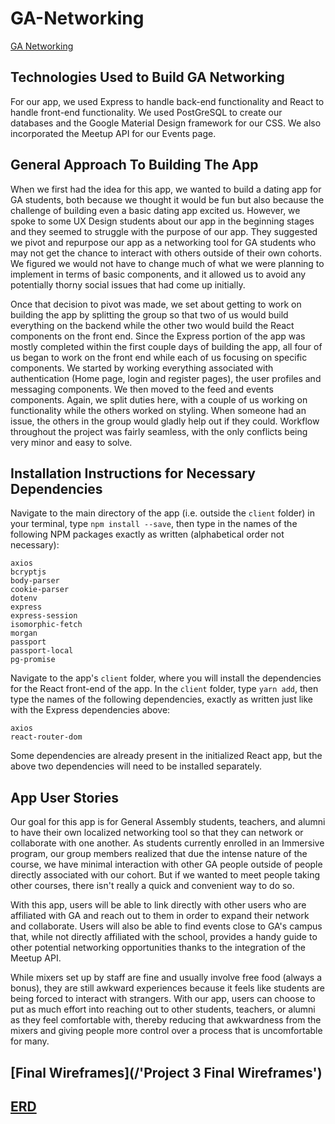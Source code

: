 # GA-Networking

[GA Networking](https://vast-temple-53081.herokuapp.com/)

## Technologies Used to Build GA Networking

For our app, we used Express to handle back-end functionality and React to handle front-end functionality. We used PostGreSQL to create our databases and the Google Material Design framework for our CSS. We also incorporated the Meetup API for our Events page.

## General Approach To Building The App

When we first had the idea for this app, we wanted to build a dating app for GA students, both because we thought it would be fun but also because the challenge of building even a basic dating app excited us. However, we spoke to some UX Design students about our app in the beginning stages and they seemed to struggle with the purpose of our app. They suggested we pivot and repurpose our app as a networking tool for GA students who may not get the chance to interact with others outside of their own cohorts. We figured we would not have to change much of what we were planning to implement in terms of basic components, and it allowed us to avoid any potentially thorny social issues that had come up initially.

Once that decision to pivot was made, we set about getting to work on building the app by splitting the group so that two of us would build everything on the backend while the other two would build the React components on the front end. Since the Express portion of the app was mostly completed within the first couple days of building the app, all four of us began to work on the front end while each of us focusing on specific components. We started by working everything associated with authentication (Home page, login and register pages), the user profiles and messaging components. We then moved to the feed and events components. Again, we split duties here, with a couple of us working on functionality while the others worked on styling. When someone had an issue, the others in the group would gladly help out if they could. Workflow throughout the project was fairly seamless, with the only conflicts being very minor and easy to solve.

## Installation Instructions for Necessary Dependencies

Navigate to the main directory of the app (i.e. outside the `client` folder) in your terminal, type `npm install --save`, then type in the names of the following NPM packages exactly as written (alphabetical order not necessary):

    axios 
    bcryptjs
    body-parser
    cookie-parser
    dotenv
    express
    express-session
    isomorphic-fetch
    morgan
    passport
    passport-local
    pg-promise

Navigate to the app's `client` folder, where you will install the dependencies for the React front-end of the app. In the `client` folder, type `yarn add`, then type the names of the following dependencies, exactly as written just like with the Express dependencies above:

    axios
    react-router-dom

Some dependencies are already present in the initialized React app, but the above two dependencies will need to be installed separately.

## App User Stories

Our goal for this app is for General Assembly students, teachers, and alumni to have their own localized networking tool so that they can network or collaborate with one another. As students currently enrolled in an Immersive program, our group members realized that due the intense nature of the course, we have minimal interaction with other GA people outside of people directly associated with our cohort. But if we wanted to meet people taking other courses, there isn't really a quick and convenient way to do so. 

With this app, users will be able to link directly with other users who are affiliated with GA and reach out to them in order to expand their network and collaborate. Users will also be able to find events close to GA's campus that, while not directly affiliated with the school, provides a handy guide to other potential networking opportunities thanks to the integration of the Meetup API.

While mixers set up by staff are fine and usually involve free food (always a bonus), they are still awkward experiences because it feels like students are being forced to interact with strangers. With our app, users can choose to put as much effort into reaching out to other students, teachers, or alumni as they feel comfortable with, thereby reducing that awkwardness from the mixers and giving people more control over a process that is uncomfortable for many.

## [Final Wireframes](/'Project 3 Final Wireframes')

## [ERD](./public/GANetworkingERD.png)   